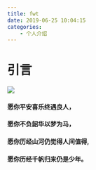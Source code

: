```yaml
---
title: fwt
date: 2019-06-25 10:04:15
categories: 
    - 个人介绍
---
```


# 引言

![](http://ptmxrb8rp.bkt.clouddn.com/1.jpg)


#### 愿你平安喜乐终遇良人，
#### 愿你不负韶华以梦为马，
#### 愿你历经山河仍觉得人间值得,
#### 愿你历经千帆归来仍是少年。
                    
                        
                        